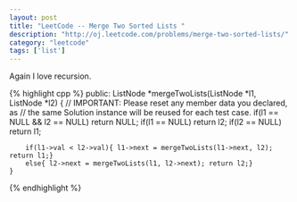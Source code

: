 ```yaml
---
layout: post
title: "LeetCode -- Merge Two Sorted Lists "
description: "http://oj.leetcode.com/problems/merge-two-sorted-lists/"
category: "leetcode"
tags: ['list']
---
```


Again I love recursion.

{% highlight cpp %}
public:
    ListNode *mergeTwoLists(ListNode *l1, ListNode *l2) {
        // IMPORTANT: Please reset any member data you declared, as
        // the same Solution instance will be reused for each test case.
        if(l1 == NULL && l2 == NULL) return NULL;
        if(l1 == NULL) return l2;
        if(l2 == NULL) return l1;
        
        if(l1->val < l2->val){ l1->next = mergeTwoLists(l1->next, l2); return l1;}
        else{ l2->next = mergeTwoLists(l1, l2->next); return l2;}
    }
{% endhighlight %}
